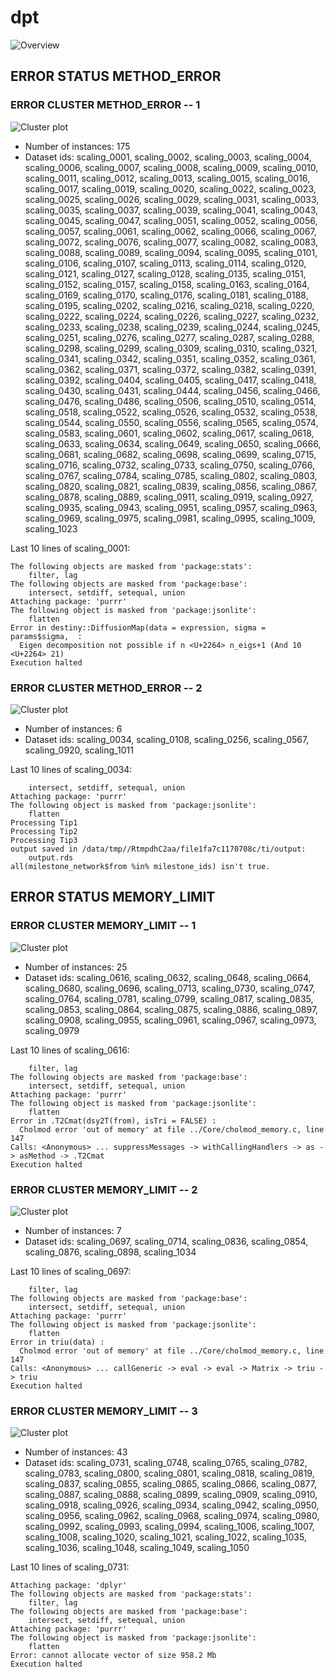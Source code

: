# dpt
![Overview](dpt.png)

## ERROR STATUS METHOD_ERROR

### ERROR CLUSTER METHOD_ERROR -- 1
![Cluster plot](error_class_plots/dpt_method_error_1.png)

 * Number of instances: 175
 * Dataset ids: scaling_0001, scaling_0002, scaling_0003, scaling_0004, scaling_0006, scaling_0007, scaling_0008, scaling_0009, scaling_0010, scaling_0011, scaling_0012, scaling_0013, scaling_0015, scaling_0016, scaling_0017, scaling_0019, scaling_0020, scaling_0022, scaling_0023, scaling_0025, scaling_0026, scaling_0029, scaling_0031, scaling_0033, scaling_0035, scaling_0037, scaling_0039, scaling_0041, scaling_0043, scaling_0045, scaling_0047, scaling_0051, scaling_0052, scaling_0056, scaling_0057, scaling_0061, scaling_0062, scaling_0066, scaling_0067, scaling_0072, scaling_0076, scaling_0077, scaling_0082, scaling_0083, scaling_0088, scaling_0089, scaling_0094, scaling_0095, scaling_0101, scaling_0106, scaling_0107, scaling_0113, scaling_0114, scaling_0120, scaling_0121, scaling_0127, scaling_0128, scaling_0135, scaling_0151, scaling_0152, scaling_0157, scaling_0158, scaling_0163, scaling_0164, scaling_0169, scaling_0170, scaling_0176, scaling_0181, scaling_0188, scaling_0195, scaling_0202, scaling_0216, scaling_0218, scaling_0220, scaling_0222, scaling_0224, scaling_0226, scaling_0227, scaling_0232, scaling_0233, scaling_0238, scaling_0239, scaling_0244, scaling_0245, scaling_0251, scaling_0276, scaling_0277, scaling_0287, scaling_0288, scaling_0298, scaling_0299, scaling_0309, scaling_0310, scaling_0321, scaling_0341, scaling_0342, scaling_0351, scaling_0352, scaling_0361, scaling_0362, scaling_0371, scaling_0372, scaling_0382, scaling_0391, scaling_0392, scaling_0404, scaling_0405, scaling_0417, scaling_0418, scaling_0430, scaling_0431, scaling_0444, scaling_0456, scaling_0466, scaling_0476, scaling_0486, scaling_0506, scaling_0510, scaling_0514, scaling_0518, scaling_0522, scaling_0526, scaling_0532, scaling_0538, scaling_0544, scaling_0550, scaling_0556, scaling_0565, scaling_0574, scaling_0583, scaling_0601, scaling_0602, scaling_0617, scaling_0618, scaling_0633, scaling_0634, scaling_0649, scaling_0650, scaling_0666, scaling_0681, scaling_0682, scaling_0698, scaling_0699, scaling_0715, scaling_0716, scaling_0732, scaling_0733, scaling_0750, scaling_0766, scaling_0767, scaling_0784, scaling_0785, scaling_0802, scaling_0803, scaling_0820, scaling_0821, scaling_0839, scaling_0856, scaling_0867, scaling_0878, scaling_0889, scaling_0911, scaling_0919, scaling_0927, scaling_0935, scaling_0943, scaling_0951, scaling_0957, scaling_0963, scaling_0969, scaling_0975, scaling_0981, scaling_0995, scaling_1009, scaling_1023

Last 10 lines of scaling_0001:
```
The following objects are masked from 'package:stats':
    filter, lag
The following objects are masked from 'package:base':
    intersect, setdiff, setequal, union
Attaching package: 'purrr'
The following object is masked from 'package:jsonlite':
    flatten
Error in destiny::DiffusionMap(data = expression, sigma = params$sigma,  : 
  Eigen decomposition not possible if n <U+2264> n_eigs+1 (And 10 <U+2264> 21)
Execution halted
```

### ERROR CLUSTER METHOD_ERROR -- 2
![Cluster plot](error_class_plots/dpt_method_error_2.png)

 * Number of instances: 6
 * Dataset ids: scaling_0034, scaling_0108, scaling_0256, scaling_0567, scaling_0920, scaling_1011

Last 10 lines of scaling_0034:
```
    intersect, setdiff, setequal, union
Attaching package: 'purrr'
The following object is masked from 'package:jsonlite':
    flatten
Processing Tip1
Processing Tip2
Processing Tip3
output saved in /data/tmp//RtmpdhC2aa/file1fa7c1170708c/ti/output: 
	output.rds
all(milestone_network$from %in% milestone_ids) isn't true.
```

## ERROR STATUS MEMORY_LIMIT

### ERROR CLUSTER MEMORY_LIMIT -- 1
![Cluster plot](error_class_plots/dpt_memory_limit_1.png)

 * Number of instances: 25
 * Dataset ids: scaling_0616, scaling_0632, scaling_0648, scaling_0664, scaling_0680, scaling_0696, scaling_0713, scaling_0730, scaling_0747, scaling_0764, scaling_0781, scaling_0799, scaling_0817, scaling_0835, scaling_0853, scaling_0864, scaling_0875, scaling_0886, scaling_0897, scaling_0908, scaling_0955, scaling_0961, scaling_0967, scaling_0973, scaling_0979

Last 10 lines of scaling_0616:
```
    filter, lag
The following objects are masked from 'package:base':
    intersect, setdiff, setequal, union
Attaching package: 'purrr'
The following object is masked from 'package:jsonlite':
    flatten
Error in .T2Cmat(dsy2T(from), isTri = FALSE) : 
  Cholmod error 'out of memory' at file ../Core/cholmod_memory.c, line 147
Calls: <Anonymous> ... suppressMessages -> withCallingHandlers -> as -> asMethod -> .T2Cmat
Execution halted
```

### ERROR CLUSTER MEMORY_LIMIT -- 2
![Cluster plot](error_class_plots/dpt_memory_limit_2.png)

 * Number of instances: 7
 * Dataset ids: scaling_0697, scaling_0714, scaling_0836, scaling_0854, scaling_0876, scaling_0898, scaling_1034

Last 10 lines of scaling_0697:
```
    filter, lag
The following objects are masked from 'package:base':
    intersect, setdiff, setequal, union
Attaching package: 'purrr'
The following object is masked from 'package:jsonlite':
    flatten
Error in triu(data) : 
  Cholmod error 'out of memory' at file ../Core/cholmod_memory.c, line 147
Calls: <Anonymous> ... callGeneric -> eval -> eval -> Matrix -> triu -> triu
Execution halted
```

### ERROR CLUSTER MEMORY_LIMIT -- 3
![Cluster plot](error_class_plots/dpt_memory_limit_3.png)

 * Number of instances: 43
 * Dataset ids: scaling_0731, scaling_0748, scaling_0765, scaling_0782, scaling_0783, scaling_0800, scaling_0801, scaling_0818, scaling_0819, scaling_0837, scaling_0855, scaling_0865, scaling_0866, scaling_0877, scaling_0887, scaling_0888, scaling_0899, scaling_0909, scaling_0910, scaling_0918, scaling_0926, scaling_0934, scaling_0942, scaling_0950, scaling_0956, scaling_0962, scaling_0968, scaling_0974, scaling_0980, scaling_0992, scaling_0993, scaling_0994, scaling_1006, scaling_1007, scaling_1008, scaling_1020, scaling_1021, scaling_1022, scaling_1035, scaling_1036, scaling_1048, scaling_1049, scaling_1050

Last 10 lines of scaling_0731:
```
Attaching package: 'dplyr'
The following objects are masked from 'package:stats':
    filter, lag
The following objects are masked from 'package:base':
    intersect, setdiff, setequal, union
Attaching package: 'purrr'
The following object is masked from 'package:jsonlite':
    flatten
Error: cannot allocate vector of size 958.2 Mb
Execution halted
```


